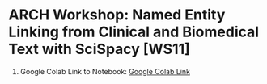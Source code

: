 # ARCH Workshop: Named Entity Linking from Clinical and Biomedical Text with SciSpacy [WS11]

1. Google Colab Link to Notebook: [Google Colab Link](https://colab.research.google.com/github/btwooton/arch_workshop_scispacy_entity_linking_ws11/blob/main/workshop_notebook.ipynb)
